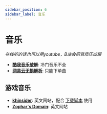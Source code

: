 ```yaml
---
sidebar_position: 6
sidebar_label: 音乐
---
```

# 音乐

*在线听的话也可以用youtube，B站会把音质压成屎*

- **[酷我音乐破解](https://www.itrmb.com/thread-3034.htm)**: 冷门音乐不全
- **[网易云无损解析](https://api.toubiec.cn/wyapi.html)**: 只能下单曲

## 游戏音乐

- **[khinsider](https://downloads.khinsider.com/)**: 英文网站，配合 [下载脚本](https://greasyfork.org/zh-CN/scripts/424015-vgmloaderx) 使用
- **[Zophar's Domain](https://www.zophar.net/music)**: 英文网站